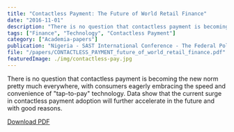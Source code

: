 ```yaml
---
title: "Contactless Payment: The Future of World Retail Finance"
date: "2016-11-01"
description: "There is no question that contactless payment is becoming the new norm pretty much everywhere, with consumers eagerly embracing the speed and convenience of 'tap-to-pay' technology."
tags: ["Finance", "Technology", "Contactless Payment"]
category: ["Academia-papers"]
publication: "Nigeria - SAST International Conference - The Federal Polytechnic, OFFA"
file: "/papers/CONTACTLESS_PAYMENT_future_of_world_retail_finance.pdf"
featuredImage: ./img/contactless-pay.jpg
---
```


There is no question that contactless payment is becoming the new norm pretty much everywhere, with consumers eagerly embracing the speed and convenience of "tap-to-pay" technology. Data show that the current surge in contactless payment adoption will further accelerate in the future and with good reasons.

[Download PDF](/papers/CONTACTLESS_PAYMENT_future_of_world_retail_finance.pdf)
